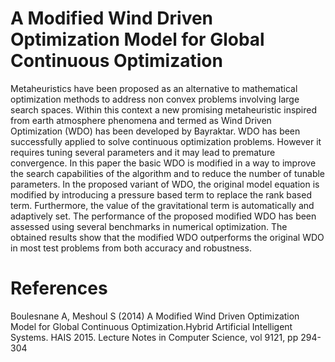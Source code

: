 # A Modified Wind Driven Optimization Model for Global Continuous Optimization
Metaheuristics have been proposed as an alternative to mathematical optimization methods to address non convex problems involving large search spaces. Within this context a new promising metaheuristic inspired from earth atmosphere phenomena and termed as Wind Driven Optimization (WDO) has been developed by Bayraktar. WDO has been successfully applied to solve continuous optimization problems. However it requires tuning several parameters and it may lead to premature convergence. In this paper the basic WDO is modified in a way to improve the search capabilities of the algorithm and to reduce the number of tunable parameters. In the proposed variant of WDO, the original model equation is modified by introducing a pressure based term to replace the rank based term. Furthermore, the value of the gravitational term is automatically and adaptively set. The performance of the proposed modified WDO has been assessed using several benchmarks in numerical optimization. The obtained results show that the modified WDO outperforms the original WDO in most test problems from both accuracy and robustness.

# References
Boulesnane A, Meshoul S (2014) A Modified Wind Driven Optimization Model for Global Continuous Optimization.Hybrid Artificial Intelligent Systems. HAIS 2015. Lecture Notes in Computer Science, vol 9121, pp 294-304
